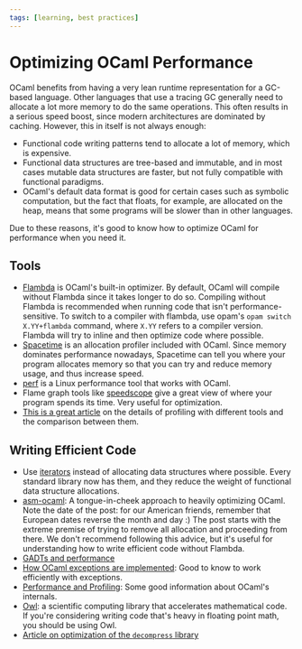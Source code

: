 ```yaml
---
tags: [learning, best practices]
---
```

# Optimizing OCaml Performance

OCaml benefits from having a very lean runtime representation for a GC-based language.
Other languages that use a tracing GC generally need to allocate a lot more memory to
do the same operations.
This often results in a serious speed boost, since modern architectures are dominated by caching.
However, this in itself is not always enough:

* Functional code writing patterns tend to allocate a lot of memory, which is expensive.
* Functional data structures are tree-based and immutable, and in most cases mutable data
structures are faster, but not fully compatible with functional paradigms.
* OCaml's default data format is good for certain cases such as symbolic computation,
but the fact that floats, for example, are allocated on the heap, means that some programs will be slower
than in other languages.

Due to these reasons, it's good to know how to optimize OCaml for performance when you need it.

## Tools

* [Flambda](https://caml.inria.fr/pub/docs/manual-ocaml/flambda.html)
is OCaml's built-in optimizer.
By default, OCaml will compile without Flambda since it takes longer to do so.
Compiling without Flambda is recommended when running code that isn't performance-sensitive.
To switch to a compiler with flambda, use opam's `opam switch X.YY+flambda` command,
where `X.YY` refers to a compiler version.
Flambda will try to inline and then optimize code where possible.
* [Spacetime](https://caml.inria.fr/pub/docs/manual-ocaml/libref/Spacetime.html)
is an allocation profiler included with OCaml.
Since memory dominates performance nowadays, Spacetime can tell you where your program allocates
memory so that you can try and reduce memory usage, and thus increase speed.
* [perf](https://en.wikipedia.org/wiki/Perf_(Linux))
is a Linux performance tool that works with OCaml.
* Flame graph tools like [speedscope](https://github.com/jlfwong/speedscope) give a great view of
where your program spends its time.
Very useful for optimization.
* [This is a great article](https://github.com/ocaml-bench/notes/blob/master/profiling_notes.md)
on the details of profiling with different tools and the comparison between them.

## Writing Efficient Code

* Use [iterators](iterators.md) instead of allocating data structures where possible.
Every standard library now has them, and they reduce the weight of functional data structure allocations.
* [asm-ocaml](https://www.ocamlpro.com/2016/04/01/asm-ocaml/): A tongue-in-cheek approach to heavily optimizing OCaml.
Note the date of the post: for our American friends, remember that European dates reverse the month and day :)
The post starts with the extreme premise of trying to remove all allocation and proceeding from there.
We don't recommend following this advice, but it's useful for understanding how to write efficient code without Flambda.
* [GADTs and performance](https://blog.janestreet.com/why-gadts-matter-for-performance/)
* [How OCaml exceptions are implemented](https://stackoverflow.com/questions/8564025/ocaml-internals-exceptions):
Good to know to work efficiently with exceptions.
* [Performance and Profiling](https://ocaml.org/learn/tutorials/performance_and_profiling.html):
Some good information about OCaml's internals.
* [Owl](https://github.com/owlbarn/owl):
a scientific computing library that accelerates mathematical code.
If you're considering writing code that's heavy in floating point math,
you should be using Owl.
* [Article on optimization of the `decompress` library](https://tarides.com/blog/2019-09-13-decompress-experiences-with-ocaml-optimization.html)
